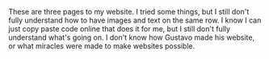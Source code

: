 These are three pages to my website.
I tried some things, but I still don't fully understand how to have images and text on the same row.
I know I can just copy paste code online that does it for me, but I still don't fully understand what's going on.
I don't know how Gustavo made his website, or what miracles were made to make websites possible.